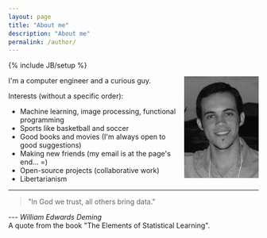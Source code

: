```yaml
---
layout: page
title: "About me"
description: "About me"
permalink: /author/
---
```

{% include JB/setup %}

<img src="/images/avatar5.jpg" width="150" align="right">

I'm a computer engineer and a curious guy.

Interests (without a specific order):

* Machine learning, image processing, functional programming
* Sports like basketball and soccer
* Good books and movies (I'm always open to good suggestions)
* Making new friends (my email is at the page's end... =)
* Open-source projects (collaborative work)
* Libertarianism 


- - -

> "In God we trust, all others bring data."

--- *William Edwards Deming* <br>
A quote from the book "The Elements of Statistical Learning".
